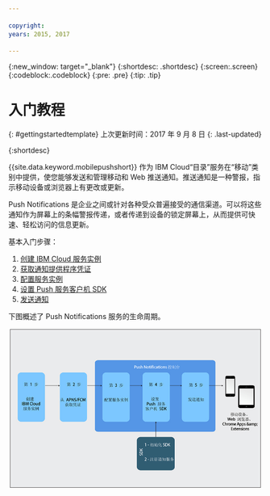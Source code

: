 ```yaml
---

copyright:
years: 2015, 2017

---
```


{:new_window: target="_blank"}
{:shortdesc: .shortdesc}
{:screen:.screen}
{:codeblock:.codeblock}
{:pre: .pre}
{:tip: .tip}

# 入门教程
{: #gettingstartedtemplate}
上次更新时间：2017 年 9 月 8 日
{: .last-updated}

{:shortdesc}

{{site.data.keyword.mobilepushshort}} 作为 IBM Cloud“目录”服务在“移动”类别中提供，使您能够发送和管理移动和 Web 推送通知。推送通知是一种警报，指示移动设备或浏览器上有更改或更新。

Push Notifications 是企业之间或针对各种受众普遍接受的通信渠道。可以将这些通知作为屏幕上的条幅警报传递，或者传递到设备的锁定屏幕上，从而提供可快速、轻松访问的信息更新。  

基本入门步骤：

1. [创建 IBM Cloud 服务实例](/docs/services/mobilepush/push_step_prereq.html)
1. [获取通知提供程序凭证](/docs/services/mobilepush/push_step_1.html)
1. [配置服务实例](/docs/services/mobilepush/push_step_2.html)
1. [设置 Push 服务客户机 SDK](/docs/services/mobilepush/push_step_3.html)
1. [发送通知](/docs/services/mobilepush/push_step_4.html)

下图概述了 Push Notifications 服务的生命周期。

![推送概述](images/push_notification_lifecycle.jpg)


  












